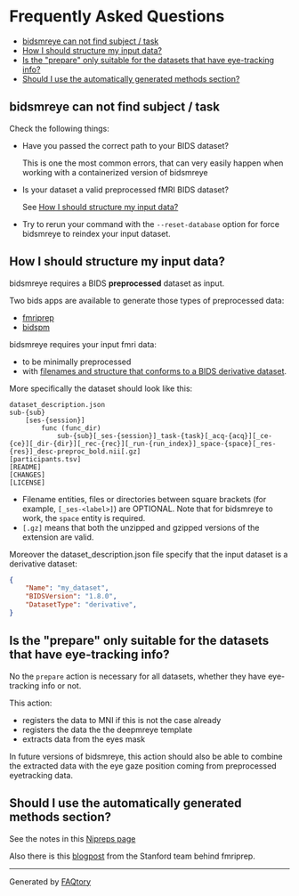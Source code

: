 
# Frequently Asked Questions
- [bidsmreye can not find subject / task](#bidsmreye-can-not-find-subject--task)
- [How I should structure my input data?](#how-i-should-structure-my-input-data)
- [Is the "prepare" only suitable for the datasets that have eye-tracking info?](#is-the-prepare-only-suitable-for-the-datasets-that-have-eye-tracking-info)
- [Should I use the automatically generated methods section?](#should-i-use-the-automatically-generated-methods-section)

<a name="bidsmreye-can-not-find-subject--task"></a>
## bidsmreye can not find subject / task

Check the following things:

- Have you passed the correct path to your BIDS dataset?

  This is one the most common errors,
  that can very easily happen when working with a containerized version of bidsmreye

- Is your dataset a valid preprocessed fMRI BIDS dataset?

  See [How I should structure my input data?](./faq.md#how-i-should-structure-my-input-data)

- Try to rerun your command with the `--reset-database` option for force bidsmreye to reindex your input dataset.

<a name="how-i-should-structure-my-input-data"></a>
## How I should structure my input data?

bidsmreye requires a BIDS **preprocessed** dataset as input.

Two bids apps are available to generate those types of preprocessed data:

- [fmriprep](https://fmriprep.org/en/stable/)
- [bidspm](https://bidspm.readthedocs.io/en/latest/general_information.html)

bidsmreye requires your input fmri data:

 - to be minimally preprocessed
 - with [filenames and structure that conforms to a BIDS derivative dataset](https://bids-specification.readthedocs.io/en/latest/derivatives/imaging.html#preprocessed-coregistered-andor-resampled-volumes).

More specifically the dataset should look like this:

```
dataset_description.json
sub-{sub}
    [ses-{session}]
        func (func_dir)
            sub-{sub}[_ses-{session}]_task-{task}[_acq-{acq}][_ce-{ce}][_dir-{dir}][_rec-{rec}][_run-{run_index}]_space-{space}[_res-{res}]_desc-preproc_bold.nii[.gz]
[participants.tsv]
[README]
[CHANGES]
[LICENSE]
```

- Filename entities, files or directories between square brackets
  (for example, `[_ses-<label>]`) are OPTIONAL.
  Note that for bidsmreye to work, the `space` entity is required.
- `[.gz]` means that both the unzipped and gzipped versions of the extension are valid.

Moreover the dataset_description.json file specify
that the input dataset is a derivative dataset:

```json
{
    "Name": "my_dataset",
    "BIDSVersion": "1.8.0",
    "DatasetType": "derivative",
}
```

<a name="is-the-prepare-only-suitable-for-the-datasets-that-have-eye-tracking-info"></a>
## Is the "prepare" only suitable for the datasets that have eye-tracking info?

No the `prepare` action is necessary for all datasets,
whether they have eye-tracking info or not.

This action:

- registers the data to MNI if this is not the case already
- registers the data the the deepmreye template
- extracts data from the eyes mask

In future versions of bidsmreye, this action should also be able to combine
the extracted data with the eye gaze position coming
from preprocessed eyetracking data.

<a name="should-i-use-the-automatically-generated-methods-section"></a>
## Should I use the automatically generated methods section?

See the notes in this
[Nipreps page](https://www.nipreps.org/intro/transparency/#citation-boilerplates)

Also there is this
[blogpost](https://reproducibility.stanford.edu/copy-pasting-your-methods-section-is-good-actually/)
from the Stanford team behind fmriprep.

<hr>

Generated by [FAQtory](https://github.com/willmcgugan/faqtory)
